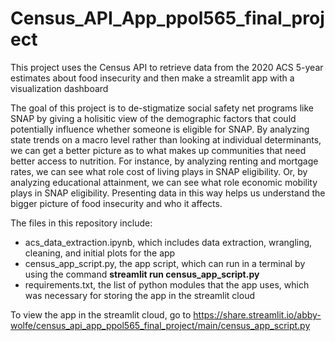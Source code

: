 # Census_API_App_ppol565_final_project
This project uses the Census API to retrieve data from the 2020 ACS 5-year estimates about food insecurity and then make a streamlit app with a visualization dashboard

The goal of this project is to de-stigmatize social safety net programs like SNAP by giving a holisitic view of the demographic factors that could potentially influence whether someone is eligible for SNAP. By analyzing state trends on a macro level rather than looking at individual determinants, we can get a better picture as to what makes up communities that need better access to nutrition. For instance, by analyzing renting and mortgage rates, we can see what role cost of living plays in SNAP eligibility. Or, by analyzing educational attainment, we can see what role economic mobility plays in SNAP eligibility. Presenting data in this way helps us understand the bigger picture of food insecurity and who it affects.

The files in this repository include:

+ acs_data_extraction.ipynb, which includes data extraction, wrangling, cleaning, and initial plots for the app
+ census_app_script.py, the app script, which can run in a terminal by using the command **streamlit run census_app_script.py**
+ requirements.txt, the list of python modules that the app uses, which was necessary for storing the app in the streamlit cloud

To view the app in the streamlit cloud, go to https://share.streamlit.io/abby-wolfe/census_api_app_ppol565_final_project/main/census_app_script.py
